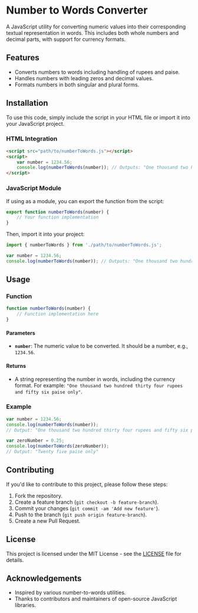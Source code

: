# Number to Words Converter

A JavaScript utility for converting numeric values into their corresponding textual representation in words. This includes both whole numbers and decimal parts, with support for currency formats.

## Features

- Converts numbers to words including handling of rupees and paise.
- Handles numbers with leading zeros and decimal values.
- Formats numbers in both singular and plural forms.

## Installation

To use this code, simply include the script in your HTML file or import it into your JavaScript project.

### HTML Integration

```html
<script src="path/to/numberToWords.js"></script>
<script>
    var number = 1234.56;
    console.log(numberToWords(number)); // Outputs: "One thousand two hundred thirty four rupees and fifty six paise only"
</script>
```

### JavaScript Module

If using as a module, you can export the function from the script:

```javascript
export function numberToWords(number) {
    // Your function implementation
}
```

Then, import it into your project:

```javascript
import { numberToWords } from './path/to/numberToWords.js';

var number = 1234.56;
console.log(numberToWords(number)); // Outputs: "One thousand two hundred thirty four rupees and fifty six paise only"
```

## Usage

### Function

```javascript
function numberToWords(number) {
    // Function implementation here
}
```

#### Parameters

- **`number`**: The numeric value to be converted. It should be a number, e.g., `1234.56`.

#### Returns

- A string representing the number in words, including the currency format. For example: `"One thousand two hundred thirty four rupees and fifty six paise only"`.

### Example

```javascript
var number = 1234.56;
console.log(numberToWords(number));
// Output: "One thousand two hundred thirty four rupees and fifty six paise only"

var zeroNumber = 0.25;
console.log(numberToWords(zeroNumber));
// Output: "Twenty five paise only"
```

## Contributing

If you'd like to contribute to this project, please follow these steps:

1. Fork the repository.
2. Create a feature branch (`git checkout -b feature-branch`).
3. Commit your changes (`git commit -am 'Add new feature'`).
4. Push to the branch (`git push origin feature-branch`).
5. Create a new Pull Request.

## License

This project is licensed under the MIT License - see the [LICENSE](LICENSE) file for details.

## Acknowledgements

- Inspired by various number-to-words utilities.
- Thanks to contributors and maintainers of open-source JavaScript libraries.
